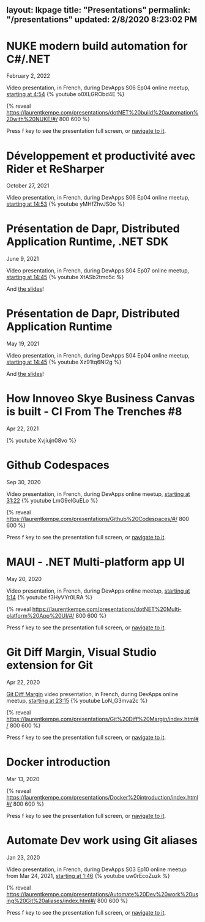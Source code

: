 layout: lkpage
title: "Presentations"
permalink: "/presentations"
updated: 2/8/2020 8:23:02 PM
---

# NUKE modern build automation for C#/.NET
February 2, 2022

Video presentation, in French, during DevApps S06 Ep04 online meetup, [starting at 4:54](https://www.youtube.com/watch?t=294&v=o0XLGRObd4E&feature=youtu.be&ab_channel=DevApps)
{% youtube o0XLGRObd4E %}

{% reveal https://laurentkempe.com/presentations/dotNET%20build%20automation%20with%20NUKE/#/ 800 600 %}

Press f key to see the presentation full screen, or [navigate to it](https://laurentkempe.com/presentations/dotNET%20build%20automation%20with%20NUKE/#/).

# Développement et productivité avec Rider et ReSharper
October 27, 2021

Video presentation, in French, during DevApps S06 Ep04 online meetup, [starting at 14:53](https://youtu.be/yMHfZhvJS0o?t=893)
{% youtube yMHfZhvJS0o %}

# Présentation de Dapr, Distributed Application Runtime, .NET SDK
June 9, 2021

Video presentation, in French, during DevApps S04 Ep07 online meetup, [starting at 14:45](https://www.youtube.com/watch?v=XtASb2tmo5c&t=119s&ab_channel=DevApps)
{% youtube XtASb2tmo5c %}

And [the slides](https://laurentkempe.com/presentations/Introduction%20to%20Dapr%20.NET%20SDK/Introduction%20to%20Dapr%20.NET%20SDK.pptx)!

# Présentation de Dapr, Distributed Application Runtime 
May 19, 2021

Video presentation, in French, during DevApps S04 Ep04 online meetup, [starting at 14:45](https://youtu.be/Xz91tq6NI2g?t=890)
{% youtube Xz91tq6NI2g %}

And [the slides](https://laurentkempe.com/presentations/Introduction%20to%20Dapr/Introduction%20to%20Dapr.pptx)!

# How Innoveo Skye Business Canvas is built - CI From The Trenches #8
Apr 22, 2021

{% youtube Xvjiujn08vo %}

# Github Codespaces
Sep 30, 2020

Video presentation, in French, during DevApps online meetup, [starting at 31:22](https://youtu.be/LmG9eIGuELo?t=1883)
{% youtube LmG9eIGuELo %}

{% reveal https://laurentkempe.com/presentations/Github%20Codespaces/#/ 800 600 %}

Press f key to see the presentation full screen, or [navigate to it](https://laurentkempe.com/presentations/Github%20Codespaces/#/).
# MAUI - .NET Multi-platform app UI
May 20, 2020

Video presentation, in French, during DevApps online meetup, [starting at 1:14](https://youtu.be/f3HyVYr0LRA?t=74)
{% youtube f3HyVYr0LRA %}

{% reveal https://laurentkempe.com/presentations/dotNET%20Multi-platform%20App%20UI/#/ 800 600 %}

Press f key to see the presentation full screen, or [navigate to it](https://laurentkempe.com/presentations/dotNET%20Multi-platform%20App%20UI/#/).
# Git Diff Margin, Visual Studio extension for Git
Apr 22, 2020

[Git Diff Margin](https://marketplace.visualstudio.com/items?itemName=LaurentKempe.GitDiffMargin) video presentation, in French, during DevApps online meetup, [starting at 23:15](https://youtu.be/LoN_G3mva2c?t=1395)
{% youtube LoN_G3mva2c %}

{% reveal https://laurentkempe.com/presentations/Git%20Diff%20Margin/index.html#/ 800 600 %}

Press f key to see the presentation full screen, or [navigate to it](https://laurentkempe.com/presentations/Git%20Diff%20Margin/index.html#/).
# Docker introduction
Mar 13, 2020

{% reveal https://laurentkempe.com/presentations/Docker%20introduction/index.html#/ 800 600 %}

Press f key to see the presentation full screen, or [navigate to it](https://laurentkempe.com/presentations/Docker%20introduction/index.html#/).

# Automate Dev work using Git aliases
Jan 23, 2020

Video presentation, in French, during DevApps S03 Ep10 online meetup from Mar 24, 2021, [starting at 1:46](https://youtu.be/uw0rEcoZuzk?t=106)
{% youtube uw0rEcoZuzk %}

{% reveal https://laurentkempe.com/presentations/Automate%20Dev%20work%20using%20Git%20aliases/index.html#/ 800 600 %}

Press f key to see the presentation full screen, or [navigate to it](https://laurentkempe.com/presentations/Automate%20Dev%20work%20using%20Git%20aliases/index.html#/).
